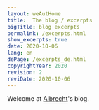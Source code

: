 ```yaml
---
layout: weAutHome
title:  The blog / excerpts
bigTitle: blog excerpts
permalink: /excerpts.html
show_excerpts: true
date: 2020-10-06
lang: en
dePage: /excerpts_de.html
copyrightYear: 2020
revision: 2
reviDate: 2020-10-06
---
```

Welcome at 
[Albrecht](https://a-weinert.de/ "Prof. Dr.-Ing. Albrecht Weinert")'s
blog.